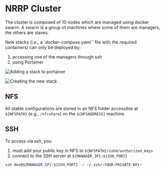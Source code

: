 # NRRP Cluster

The cluster is composed of 10 nodes which are managed using docker swarm.
A swarm is a group of machines where some of them are managers, the others are slaves.

New stacks (i.e., a `docker-compose.yaml`` file with the required containers) can only be deployed by:

1. accessing one of the managers through ssh
2. using Portainer 

![Adding a stack to portainer](https://github.com/big-unibo/dataplatform/assets/18005592/dc87127c-6561-4be7-a7db-aa9c8e41a891)

![Creating the new stack](https://github.com/big-unibo/dataplatform/assets/18005592/c089547d-b408-4d44-8986-b0cf80935eb2)

## NFS

All stable configurations are stored in an NFS folder accessible at `${NFSPATH}` (e.g., `/nfsshare`) on the `${NFSADDRESS}` machine.

## SSH

To access via ssh, you:

1. must add your public key in NFS to `${NFSPATH}/sshd/authorized_keys`
2. connect to the SSH server at `${MANAGER_IP}:${SSH_PORT}`

```bash
ssh dev@${MANAGER_IP}:${SSH_PORT} -i ~/.ssh/<YOUR-PRIVATE-KEY>
```